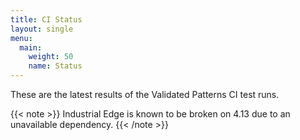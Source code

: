 ```yaml
---
title: CI Status
layout: single
menu:
  main:
    weight: 50
    name: Status
---
```


These are the latest results of the Validated Patterns CI test runs.

{{< note >}}
 Industrial Edge is known to be broken on 4.13 due to an unavailable dependency.
{{< /note >}}
